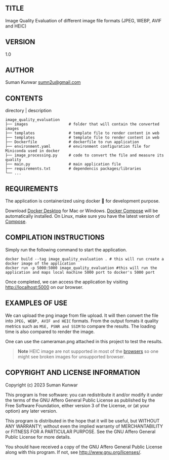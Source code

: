 ## TITLE

Image Quality Evaluation of different image file formats (JPEG, WEBP, AVIF and HEIC)

## VERSION

1.0

## AUTHOR

Suman Kunwar <sumn2u@gmail.com>

## CONTENTS


directory | description

    image_quality_evaluation
    ├── images                  # folder that will contain the converted images 
    ├── templates               # template file to render content in web 
    ├── templates               # template file to render content in web 
    ├── Dockerfile              # dockerfile to run application
    ├── environment.yaml        # environment configuration file for Miniconda used in docker
    ├── image_processing.py     # code to convert the file and measure its quality 
    ├── main.py                 # main application file
    ├── requirements.txt        # dependencis packages/libraries   
    └── ...

## REQUIREMENTS

The application is containerized using docker 🐳 for development purpose.

Download [Docker Desktop](https://www.docker.com/products/docker-desktop) for Mac or Windows. [Docker Compose](https://docs.docker.com/compose) will be automatically installed. On Linux, make sure you have the latest version of [Compose](https://docs.docker.com/compose/install/).


## COMPILATION INSTRUCTIONS

Simply run the following command to start the application. 

```shell
docker build --tag image_quality_evaluation . # this will run create a docker image of the application 
docker run -p 5000:5000 image_quality_evaluation #this will run the application and maps local machine 5000 port to docker's 5000 port
```

Once completed, we can access the application by visiting <http://localhost:5000> on our browser.


## EXAMPLES OF USE

We can upload the png image from file upload. It will then convert the file into `JPEG, WEBP, AVIF and HEIC` formats. From the output fomats it quality metrics such as `MSE, PSNR and SSIM` to compare the results. The loading time is also compared to render the image.

One can use the cameraman.png attached in this project to test the results.

> **Note**
> HEIC image are not supported in most of the [browsers](https://caniuse.com/?search=heic) so one might see broken images for unsupported browser.

## COPYRIGHT AND LICENSE INFORMATION

Copyright (c) 2023 Suman Kunwar

This program is free software: you can redistribute it and/or modify it under
the terms of the GNU Affero General Public License as published by the Free Software Foundation,
either version 3 of the License, or (at your option) any later version.

This program is distributed in the hope that it will be useful, but WITHOUT ANY WARRANTY;
without even the implied warranty of MERCHANTABILITY or FITNESS FOR A PARTICULAR PURPOSE.
See the GNU Affero General Public License for more details.

You should have received a copy of the GNU Affero General Public License along with this program.
If not, see <http://www.gnu.org/licenses/>.
